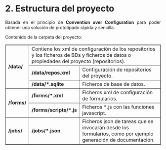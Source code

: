# 2. Estructura del proyecto
<div style="text-align: justify;">
<p>Basada en el principio de <strong>Convention over Configuration</strong> para poder obtener 
una solución de prototipado rápida y sencilla.</p>

<p>Contenido de la carpeta del proyecto:</p>
</div>
<table border="1">
    <tbody>
        <tr>
            <td rowspan="3"><strong>/data/</strong></td>
            <td colspan="2">Contiene los xml de configuración de los repositorios y los ficheros de BDs y ficheros de datos o propiedades del proyecto (repositorios).</td>
        </tr>
        <tr>
            <td><strong>/data/repos.xml</strong></td>
            <td>Configuración de repositorios del proyecto.</td>
        </tr>
        <tr>
            <td><strong>/data/*.sqlite</strong></td>
            <td>Ficheros de base de datos.</td>
        </tr>
        <tr>
            <td rowspan="2"><strong>/forms/</strong></td>
            <td><strong>/forms/*.xml</strong></td>
            <td>Ficheros xml de configuración de formularios.</td>
        </tr>
        <tr>
            <td><strong>/forms/scripts/*.js</strong></td>
            <td>Ficheros *.js con las funciones javascript.</td>
        </tr>
        <tr>
            <td rowspan="2"><strong>/jobs/</strong></td>
            <td><strong>/jobs/*.json</strong></td>
            <td>Ficheros json de tareas que se invocarán desde los formularios, como por ejemplo generación de documentación.</td>
        </tr>
  </tbody>
</table>


